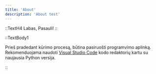 ```yaml
---
title: 'About'
description: 'About test'
---
```


::TextH4 
Labas, Pasauli!
::

::TextBody1

Prieš pradedant kūrimo procesą, būtina pasiruošti programvimo aplinką. Rekomenduojama naudoti [Visual Studio Code](https://code.visualstudio.com/) kodo redaktorių kartu su naujausia Python versija.

::